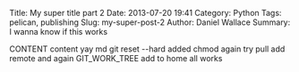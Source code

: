 Title: My super title part 2
Date: 2013-07-20 19:41
Category: Python
Tags: pelican, publishing
Slug: my-super-post-2
Author: Daniel Wallace
Summary: I wanna know if this works

CONTENT content yay md
git reset --hard added
chmod again
try pull
add remote
and again
GIT_WORK_TREE
add to home
all works 
